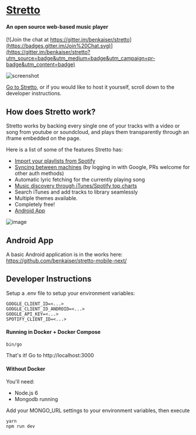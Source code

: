 [Stretto](https://next.kaiserapps.com/)
=================
#### An open source web-based music player

[![Join the chat at https://gitter.im/benkaiser/stretto](https://badges.gitter.im/Join%20Chat.svg)](https://gitter.im/benkaiser/stretto?utm_source=badge&utm_medium=badge&utm_campaign=pr-badge&utm_content=badge)

![screenshot](https://user-images.githubusercontent.com/608054/51808037-8e79a200-2243-11e9-8275-6b2e34153e09.png)

[Go to Stretto](https://next.kaiserapps.com/), or if you would like to host it yourself, scroll down to the developer instructions.

## How does Stretto work?

Stretto works by backing every single one of your tracks with a video or song from youtube or soundcloud, and plays them transparently through an iframe embedded on the page.

Here is a list of some of the features Stretto has:

- [Import your playlists from Spotify](https://next.kaiserapps.com/spotify/)
- [Syncing between machines](https://next.kaiserapps.com/sync/) (by logging in with Google, PRs welcome for other auth methods)
- Automatic lyric fetching for the currently playing song
- [Music discovery through iTunes/Spotify top charts](https://next.kaiserapps.com/discover)
- Search iTunes and add tracks to library seamlessly
- Multiple themes available.
- Completely free!
- [Android App](https://github.com/benkaiser/stretto-mobile-next/)

![image](https://user-images.githubusercontent.com/608054/51808164-2d52ce00-2245-11e9-87d8-d55058c2ef3f.png)

## Android App

A basic Android application is in the works here:
https://github.com/benkaiser/stretto-mobile-next/


## Developer Instructions

Setup a .env file to setup your environment variables:

```
GOOGLE_CLIENT_ID=<...>
GOOGLE_CLIENT_ID_ANDROID=<...>
GOOGLE_API_KEY=<...>
SPOTIFY_CLIENT_ID=<...>
```

#### Running in Docker + Docker Compose

```
bin/go
```

That's it! Go to http://localhost:3000

#### Without Docker

You'll need:
- Node.js 6
- Mongodb running

Add your MONGO_URL settings to your environment variables, then execute

```
yarn
npm run dev
```